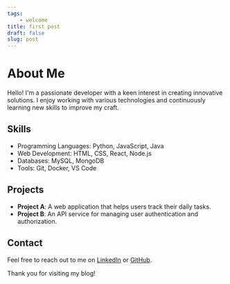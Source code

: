 ```yaml
---
tags:
    - welcome
title: first post
draft: false
slug: post
---
```

# About Me

Hello! I'm a passionate developer with a keen interest in creating innovative solutions. I enjoy working with various technologies and continuously learning new skills to improve my craft.

## Skills

- Programming Languages: Python, JavaScript, Java
- Web Development: HTML, CSS, React, Node.js
- Databases: MySQL, MongoDB
- Tools: Git, Docker, VS Code

## Projects

- **Project A**: A web application that helps users track their daily tasks.
- **Project B**: An API service for managing user authentication and authorization.

## Contact

Feel free to reach out to me on [LinkedIn](https://www.linkedin.com) or [GitHub](https://www.github.com).

Thank you for visiting my blog!
